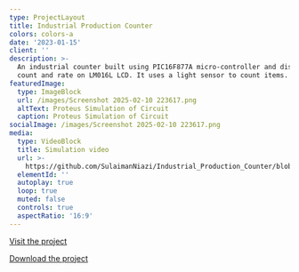 ```yaml
---
type: ProjectLayout
title: Industrial Production Counter
colors: colors-a
date: '2023-01-15'
client: ''
description: >-
  An industrial counter built using PIC16F877A micro-controller and displaying
  count and rate on LM016L LCD. It uses a light sensor to count items.
featuredImage:
  type: ImageBlock
  url: /images/Screenshot 2025-02-10 223617.png
  altText: Proteus Simulation of Circuit
  caption: Proteus Simulation of Circuit
socialImage: /images/Screenshot 2025-02-10 223617.png
media:
  type: VideoBlock
  title: Simulation video
  url: >-
    https://github.com/SulaimanNiazi/Industrial_Production_Counter/blob/main/Proteus%20Simulation/Industrial%20Production%20Counter%20Simulation%20Video.mp4
  elementId: ''
  autoplay: true
  loop: true
  muted: false
  controls: true
  aspectRatio: '16:9'
---
```

[Visit the project](https://github.com/SulaimanNiazi/Industrial_Production_Counter)

[Download the project](https://github.com/SulaimanNiazi/Industrial_Production_Counter/archive/refs/heads/main.zip)
